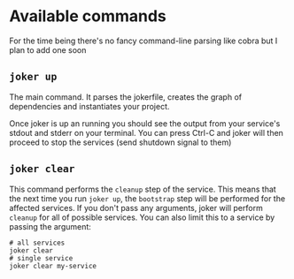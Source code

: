 # Available commands

For the time being there's no fancy command-line parsing like cobra but I plan to add one soon

## `joker up`

The main command. It parses the jokerfile, creates the graph of dependencies and instantiates your project.

Once joker is up an running you should see the output from your service's stdout and stderr on your terminal. You can press Ctrl-C and joker will then proceed to stop the services (send shutdown signal to them)

## `joker clear`

This command performs the `cleanup` step of the service. This means that the next time you run `joker up`, the `bootstrap` step will be performed for the affected services. If you don't pass any arguments, joker will perform `cleanup` for all of possible services. You can also limit this to a service by passing the argument:

```shell
# all services
joker clear
# single service
joker clear my-service
```
